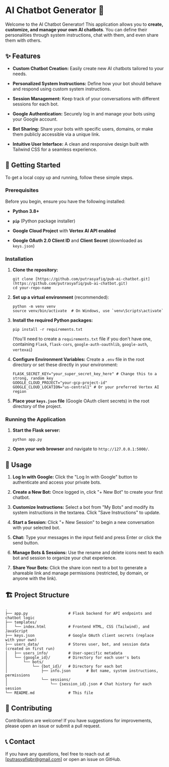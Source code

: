# AI Chatbot Generator 🤖

Welcome to the AI Chatbot Generator! This application allows you to **create, customize, and manage your own AI chatbots**. You can define their personalities through system instructions, chat with them, and even share them with others.

## ✨ Features

* **Custom Chatbot Creation:** Easily create new AI chatbots tailored to your needs.

* **Personalized System Instructions:** Define how your bot should behave and respond using custom system instructions.

* **Session Management:** Keep track of your conversations with different sessions for each bot.

* **Google Authentication:** Securely log in and manage your bots using your Google account.

* **Bot Sharing:** Share your bots with specific users, domains, or make them publicly accessible via a unique link.

* **Intuitive User Interface:** A clean and responsive design built with Tailwind CSS for a seamless experience.

## 🚀 Getting Started

To get a local copy up and running, follow these simple steps.

### Prerequisites

Before you begin, ensure you have the following installed:

* **Python 3.8+**

* **`pip`** (Python package installer)

* **Google Cloud Project** with **Vertex AI API enabled**

* **Google OAuth 2.0 Client ID** and **Client Secret** (downloaded as `keys.json`)

### Installation

1.  **Clone the repository:**

    ```
    git clone [https://github.com/putrasyafiq/pub-ai-chatbot.git](https://github.com/putrasyafiq/pub-ai-chatbot.git)
    cd your-repo-name
    ```

2.  **Set up a virtual environment** (recommended):

    ```
    python -m venv venv
    source venv/bin/activate  # On Windows, use `venv\Scripts\activate`
    ```

3.  **Install the required Python packages:**

    ```
    pip install -r requirements.txt
    ```

    (You'll need to create a `requirements.txt` file if you don't have one, containing `Flask`, `flask-cors`, `google-auth-oauthlib`, `google-auth`, `vertexai`)

4.  **Configure Environment Variables:**
    Create a `.env` file in the root directory or set these directly in your environment:

    ```
    FLASK_SECRET_KEY="your_super_secret_key_here" # Change this to a strong, random key
    GOOGLE_CLOUD_PROJECT="your-gcp-project-id"
    GOOGLE_CLOUD_LOCATION="us-central1" # Or your preferred Vertex AI region
    ```

5.  **Place your `keys.json` file** (Google OAuth client secrets) in the root directory of the project.

### Running the Application

1.  **Start the Flask server:**

    ```
    python app.py
    ```

2.  **Open your web browser** and navigate to `http://127.0.0.1:5000/`.

## 📖 Usage

1.  **Log In with Google:** Click the "Log In with Google" button to authenticate and access your private bots.

2.  **Create a New Bot:** Once logged in, click "+ New Bot" to create your first chatbot.

3.  **Customize Instructions:** Select a bot from "My Bots" and modify its system instructions in the textarea. Click "Save Instructions" to update.

4.  **Start a Session:** Click "+ New Session" to begin a new conversation with your selected bot.

5.  **Chat:** Type your messages in the input field and press Enter or click the send button.

6.  **Manage Bots & Sessions:** Use the rename and delete icons next to each bot and session to organize your chat experience.

7.  **Share Your Bots:** Click the share icon next to a bot to generate a shareable link and manage permissions (restricted, by domain, or anyone with the link).

## 🏗️ Project Structure

```
.
├── app.py                  # Flask backend for API endpoints and chatbot logic
├── templates/
│   └── index.html          # Frontend HTML, CSS (Tailwind), and JavaScript
├── keys.json               # Google OAuth client secrets (replace with your own)
├── users_data/             # Stores user, bot, and session data (created on first run)
│   ├── users_info/         # User-specific metadata
│   └── {google_id}/        # Directory for each user's bots
│       └── bots/
│           └── {bot_id}/   # Directory for each bot
│               ├── info.json       # Bot name, system instructions, permissions
│               └── sessions/
│                   └── {session_id}.json # Chat history for each session
└── README.md               # This file
```

## 🤝 Contributing

Contributions are welcome! If you have suggestions for improvements, please open an issue or submit a pull request.

## 📞 Contact

If you have any questions, feel free to reach out at [putrasyafiqbr@gmail.com] or open an issue on GitHub.
